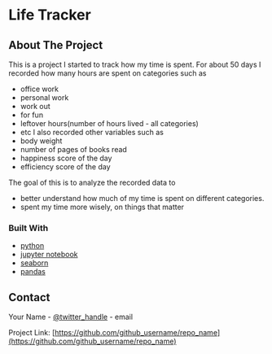 # Life Tracker



<!-- ABOUT THE PROJECT -->
## About The Project
This is a project I started to track how my time is spent.
For about 50 days I recorded how many hours are spent on categories such as
- office work
- personal work
- work out
- for fun
- leftover hours(number of hours lived - all categories)
- etc
I also recorded other variables such as
- body weight
- number of pages of books read
- happiness score of the day
- efficiency score of the day

The goal of this is to analyze the recorded data to 
- better understand how much of my time is spent on different categories.
- spent my time more wisely, on things that matter


### Built With

* [python](https://www.python.org/)
* [jupyter notebook](https://jupyter.org/)
* [seaborn](https://seaborn.pydata.org/)
* [pandas](https://pandas.pydata.org/)



<!-- CONTACT -->
## Contact

Your Name - [@twitter_handle](https://twitter.com/twitter_handle) - email

Project Link: [https://github.com/github_username/repo_name](https://github.com/github_username/repo_name)

